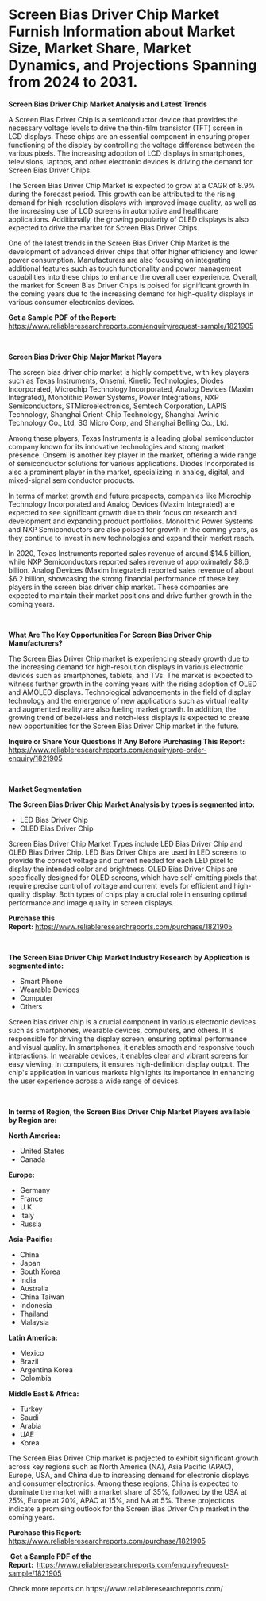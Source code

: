 <p><h1>Screen Bias Driver Chip Market Furnish Information about Market Size, Market Share, Market Dynamics, and Projections Spanning from 2024 to 2031.</h1></p><p><strong>Screen Bias Driver Chip Market Analysis and Latest Trends</strong></p>
<p><p>A Screen Bias Driver Chip is a semiconductor device that provides the necessary voltage levels to drive the thin-film transistor (TFT) screen in LCD displays. These chips are an essential component in ensuring proper functioning of the display by controlling the voltage difference between the various pixels. The increasing adoption of LCD displays in smartphones, televisions, laptops, and other electronic devices is driving the demand for Screen Bias Driver Chips.</p><p>The Screen Bias Driver Chip Market is expected to grow at a CAGR of 8.9% during the forecast period. This growth can be attributed to the rising demand for high-resolution displays with improved image quality, as well as the increasing use of LCD screens in automotive and healthcare applications. Additionally, the growing popularity of OLED displays is also expected to drive the market for Screen Bias Driver Chips.</p><p>One of the latest trends in the Screen Bias Driver Chip Market is the development of advanced driver chips that offer higher efficiency and lower power consumption. Manufacturers are also focusing on integrating additional features such as touch functionality and power management capabilities into these chips to enhance the overall user experience. Overall, the market for Screen Bias Driver Chips is poised for significant growth in the coming years due to the increasing demand for high-quality displays in various consumer electronics devices.</p></p>
<p><strong>Get a Sample PDF of the Report:&nbsp;</strong> <a href="https://www.reliableresearchreports.com/enquiry/request-sample/1821905">https://www.reliableresearchreports.com/enquiry/request-sample/1821905</a></p>
<p>&nbsp;</p>
<p><strong>Screen Bias Driver Chip Major Market Players</strong></p>
<p><p>The screen bias driver chip market is highly competitive, with key players such as Texas Instruments, Onsemi, Kinetic Technologies, Diodes Incorporated, Microchip Technology Incorporated, Analog Devices (Maxim Integrated), Monolithic Power Systems, Power Integrations, NXP Semiconductors, STMicroelectronics, Semtech Corporation, LAPIS Technology, Shanghai Orient-Chip Technology, Shanghai Awinic Technology Co., Ltd, SG Micro Corp, and Shanghai Belling Co., Ltd.</p><p>Among these players, Texas Instruments is a leading global semiconductor company known for its innovative technologies and strong market presence. Onsemi is another key player in the market, offering a wide range of semiconductor solutions for various applications. Diodes Incorporated is also a prominent player in the market, specializing in analog, digital, and mixed-signal semiconductor products.</p><p>In terms of market growth and future prospects, companies like Microchip Technology Incorporated and Analog Devices (Maxim Integrated) are expected to see significant growth due to their focus on research and development and expanding product portfolios. Monolithic Power Systems and NXP Semiconductors are also poised for growth in the coming years, as they continue to invest in new technologies and expand their market reach.</p><p>In 2020, Texas Instruments reported sales revenue of around $14.5 billion, while NXP Semiconductors reported sales revenue of approximately $8.6 billion. Analog Devices (Maxim Integrated) reported sales revenue of about $6.2 billion, showcasing the strong financial performance of these key players in the screen bias driver chip market. These companies are expected to maintain their market positions and drive further growth in the coming years.</p></p>
<p>&nbsp;</p>
<p><strong>What Are The Key Opportunities For Screen Bias Driver Chip Manufacturers?</strong></p>
<p><p>The Screen Bias Driver Chip market is experiencing steady growth due to the increasing demand for high-resolution displays in various electronic devices such as smartphones, tablets, and TVs. The market is expected to witness further growth in the coming years with the rising adoption of OLED and AMOLED displays. Technological advancements in the field of display technology and the emergence of new applications such as virtual reality and augmented reality are also fueling market growth. In addition, the growing trend of bezel-less and notch-less displays is expected to create new opportunities for the Screen Bias Driver Chip market in the future.</p></p>
<p><strong>Inquire or Share Your Questions If Any Before Purchasing This Report:</strong> <a href="https://www.reliableresearchreports.com/enquiry/pre-order-enquiry/1821905">https://www.reliableresearchreports.com/enquiry/pre-order-enquiry/1821905</a></p>
<p>&nbsp;</p>
<p><strong>Market Segmentation</strong></p>
<p><strong>The Screen Bias Driver Chip Market Analysis by types is segmented into:</strong></p>
<p><ul><li>LED Bias Driver Chip</li><li>OLED Bias Driver Chip</li></ul></p>
<p><p>Screen Bias Driver Chip Market Types include LED Bias Driver Chip and OLED Bias Driver Chip. LED Bias Driver Chips are used in LED screens to provide the correct voltage and current needed for each LED pixel to display the intended color and brightness. OLED Bias Driver Chips are specifically designed for OLED screens, which have self-emitting pixels that require precise control of voltage and current levels for efficient and high-quality display. Both types of chips play a crucial role in ensuring optimal performance and image quality in screen displays.</p></p>
<p><strong>Purchase this Report:&nbsp;</strong><a href="https://www.reliableresearchreports.com/purchase/1821905">https://www.reliableresearchreports.com/purchase/1821905</a></p>
<p>&nbsp;</p>
<p><strong>The Screen Bias Driver Chip Market Industry Research by Application is segmented into:</strong></p>
<p><ul><li>Smart Phone</li><li>Wearable Devices</li><li>Computer</li><li>Others</li></ul></p>
<p><p>Screen bias driver chip is a crucial component in various electronic devices such as smartphones, wearable devices, computers, and others. It is responsible for driving the display screen, ensuring optimal performance and visual quality. In smartphones, it enables smooth and responsive touch interactions. In wearable devices, it enables clear and vibrant screens for easy viewing. In computers, it ensures high-definition display output. The chip's application in various markets highlights its importance in enhancing the user experience across a wide range of devices.</p></p>
<p>&nbsp;</p>
<p><strong>In terms of Region, the Screen Bias Driver Chip Market Players available by Region are:</strong></p>
<p>
    <p> <strong> North America: </strong>
        <ul>
            <li>United States</li>
            <li>Canada</li>
        </ul>
        </p> 
    <p> <strong> Europe: </strong>
        <ul>
            <li>Germany</li>
            <li>France</li>
            <li>U.K.</li>
            <li>Italy</li>
            <li>Russia</li>
        </ul>
        </p> 
    <p> <strong> Asia-Pacific: </strong>
        <ul>
            <li>China</li>
            <li>Japan</li>
            <li>South Korea</li>
            <li>India</li>
            <li>Australia</li>
            <li>China Taiwan</li>
            <li>Indonesia</li>
            <li>Thailand</li>
            <li>Malaysia</li>
        </ul>
        </p> 
    <p> <strong> Latin America: </strong>
        <ul>
            <li>Mexico</li>
            <li>Brazil</li>
            <li>Argentina Korea</li>
            <li>Colombia</li>
        </ul>
        </p> 
    <p> <strong> Middle East & Africa: </strong>
        <ul>
            <li>Turkey</li>
            <li>Saudi</li>
            <li>Arabia</li>
            <li>UAE</li>
            <li>Korea</li>
        </ul>
    </p>
    </p>
<p><p>The Screen Bias Driver Chip market is projected to exhibit significant growth across key regions such as North America (NA), Asia Pacific (APAC), Europe, USA, and China due to increasing demand for electronic displays and consumer electronics. Among these regions, China is expected to dominate the market with a market share of 35%, followed by the USA at 25%, Europe at 20%, APAC at 15%, and NA at 5%. These projections indicate a promising outlook for the Screen Bias Driver Chip market in the coming years.</p></p>
<p><strong>Purchase this Report: </strong><a href="https://www.reliableresearchreports.com/purchase/1821905">https://www.reliableresearchreports.com/purchase/1821905</a></p>
<p>&nbsp;<strong>Get a Sample PDF of the Report:&nbsp;&nbsp;</strong><a href="https://www.reliableresearchreports.com/enquiry/request-sample/1821905">https://www.reliableresearchreports.com/enquiry/request-sample/1821905</a></p>
<p><strong></strong></p>
<p>Check more reports on https://www.reliableresearchreports.com/</p>